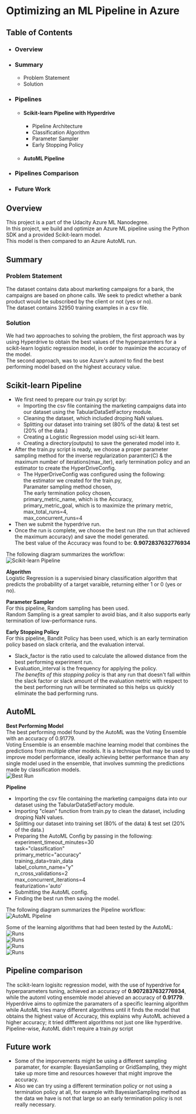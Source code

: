 # Optimizing an ML Pipeline in Azure
## Table of Contents
* ### Overview
* ### Summary
  * Problem Statement
  * Solution
* ### Pipelines
  * #### Scikit-learn Pipeline with Hyperdrive
     * Pipeline Architecture
     * Classification Algorithm
     * Parameter Sampler
     * Early Stopping Policy
  * #### AutoML Pipeline
* ### Pipelines Comparison
* ### Future Work

## Overview
This project is a part of the Udacity Azure ML Nanodegree.  
In this project, we build and optimize an Azure ML pipeline using the Python SDK and a provided Scikit-learn model.  
This model is then compared to an Azure AutoML run.  

## Summary
### **Problem Statement** 
The dataset contains data about marketing campaigns for a bank, the campaigns are based on phone calls. We seek to predict whether a bank product would be subscribed by the client or not (yes or no).  
The dataset contains 32950 training examples in a csv file.  
### **Solution**
We had two approaches to solving the problem, the first approach was by using Hyperdrive to obtain the best values of the hyperparamters for a scikit-learn logistic regression model, in order to maximize the accuracy of the model.  
The second approach, was to use Azure's automl to find the best performing model based on the highest accuracy value.  

## Scikit-learn Pipeline
* We first need to prepare our train.py script by:  
  * Importing the csv file containing the marketing campaigns data into our dataset using the TabularDataSetFactory module.  
  * Cleaning the dataset, which included droping NaN values.  
  * Splitting our dataset into training set (80% of the data) & test set (20% of the data.)   
  * Creating a Logistic Regression model using sci-kit learn.  
  * Creating a directory(outputs) to save the generated model into it.  
* After the train.py script is ready, we choose a proper parameter sampling method for the inverse regularization paramter(C) & the maximum number of iterations(max_iter), early termination policy and an estimator to create the HyperDriveConfig.  
  * The HyperDriveConfig was configured using the following:  
                             the estimator we created for the train.py,  
                             Paramater sampling method chosen,  
                             The early termination policy chosen,  
                             primary_metric_name, which is the Accuracy,  
                             primary_metric_goal, which is to maximize the primary metric,  
                             max_total_runs=4,  
                             max_concurrent_runs=4  
* Then we submit the hyperdrive run.  
* Once the run is complete, we choose the best run (the run that achieved the maximum accuracy) and save the model generated.  
 The best value of the Accuracy was found to be: **0.9072837632776934**  
 
The following diagram summarizes the workflow:  
![Scikit-learn Pipeline](https://github.com/dinaabdulrasoul/optimizing-an-ml-pipeline/blob/master/hyperdrive_pipeline.PNG)  

**Algorithm**   
Logistic Regression is a supervisied binary classification algorithm that predicts the probability of a target varaible, returning either 1 or 0 (yes or no).  

**Parameter Sampler**  
For this pipeline, Random sampling has been used.  
Random Sampling is a great sampler to avoid bias, and it also supports early termination of low-performance runs.  

**Early Stopping Policy**  
For this pipeline, Bandit Policy has been used, which is an early termination policy based on slack criteria, and the evaluation interval.    
* Slack_factor is the ratio used to calculate the allowed distance from the best performing experiment run.  
* Evaluation_interval is the frequency for applying the policy.  
*The benefits of this stopping policy* is that any run that doesn't fall within the slack factor or slack amount of the evaluation metric with respect to the best performing run will be terminated so this helps us quickly eliminate the bad performing runs.  

## AutoML  
**Best Performing Model**  
The best performing model found by the AutoML was the Voting Ensemble with an accuracy of 0.91779.  
Voting Ensemble is an ensemble machine learning model that combines the predictions from multiple other models. It is a technique that may be used to improve model performance, ideally achieving better performance than any single model used in the ensemble, that involves summing the predictions made by classification models.  
![Best Run](https://github.com/dinaabdulrasoul/optimizing-an-ml-pipeline/blob/master/Screenshots/doc4%20-%20azureml%20studio.PNG)  

**Pipeline** 
 * Importing the csv file containing the marketing campaigns data into our dataset using the TabularDataSetFactory module.  
 * Importing "clean" function from train.py to clean the dataset, including droping NaN values.  
 * Splitting our dataset into training set (80% of the data) & test set (20% of the data.)
 * Preparing the AutoML Config by passing in the following:
    experiment_timeout_minutes=30  
    task="classification"  
    primary_metric="accuracy"  
    training_data=train_data  
    label_column_name="y"  
    n_cross_validations=2  
    max_concurrent_iterations=4  
    featurization='auto'  
  * Submitting the AutoML config.   
  * Finding the best run then saving the model.  

The following diagram summarizes the Pipeline workflow:  
![AutoML Pipeline](https://github.com/dinaabdulrasoul/optimizing-an-ml-pipeline/blob/master/Automl_pipeline.PNG)  

Some of the learning algorithms that had been tested by the AutoML:
![Runs](https://github.com/dinaabdulrasoul/optimizing-an-ml-pipeline/blob/master/Screenshots/doc1.PNG)  
![Runs](https://github.com/dinaabdulrasoul/optimizing-an-ml-pipeline/blob/master/Screenshots/doc2.PNG)  
![Runs](https://github.com/dinaabdulrasoul/optimizing-an-ml-pipeline/blob/master/Screenshots/doc3.PNG)  
![Runs](https://github.com/dinaabdulrasoul/optimizing-an-ml-pipeline/blob/master/Screenshots/doc4.PNG)  


## Pipeline comparison  
The scikit-learn logisitc regression model, with the use of hyperdrive for hyperparameters tuning, achieved an accuracy of **0.9072837632776934**, while the automl voting ensemble model ahieved an accuracy of **0.91779**.  
Hyperdrive aims to optimize the paramaters of a specific learning algorithm while AutoML tries many different algorithms until it finds the model that obtains the highest value of Accuracy, this explains why AutoML achieved a higher accuracy; it tried diffferent algorithms not just one like hyperdrive. 
Pipeline-wise, AutoML didn't require a train.py script 


## Future work  
* Some of the imporvements might be using a different sampling paramater, for example: BayesianSampling or GridSampling, they might take up more time and resources however that might improve the accuracy.  
* Also we can try using a different termination policy or not using a termination policy at all, for example with BayesianSampling method as the data we have is not that large so an early termination policy is not really necessary.   

